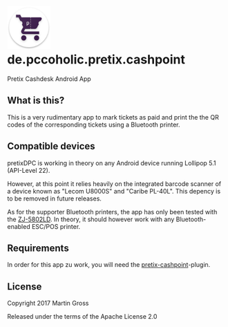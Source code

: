 # <img src="https://raw.githubusercontent.com/pc-coholic/de.pccoholic.pretix.cashpoint/master/img/web_hi_res_512.png" width="100" height="100" /> de.pccoholic.pretix.cashpoint

Pretix Cashdesk Android App


## What is this?
This is a very rudimentary app to mark tickets as paid and print the the QR codes of the corresponding tickets using a Bluetooth printer.

## Compatible devices
pretixDPC is working in theory on any Android device running Lollipop 5.1 (API-Level 22).

However, at this point it relies heavily on the integrated barcode scanner of a device known as "Lecom U8000S" and "Caribe PL-40L". This depency is to be removed in future releases.

As for the supporter Bluetooth printers, the app has only been tested with the [ZJ-5802LD](http://www.zjiang.com/en/init.php/product/index?id=20). In theory, it should however work with any Bluetooth-enabled ESC/POS printer.

## Requirements
In order for this app zu work, you will need the [pretix-cashpoint](https://github.com/pc-coholic/pretix-cashpoint)-plugin.

## License

Copyright 2017 Martin Gross

Released under the terms of the Apache License 2.0
